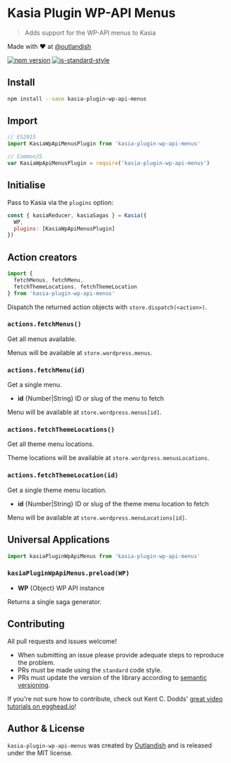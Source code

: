 # Kasia Plugin WP-API Menus

> Adds support for the WP-API menus to Kasia

Made with ❤ at [@outlandish](http://www.twitter.com/outlandish)

<a href="http://badge.fury.io/js/kasia-plugin-wp-api-menus"><img alt="npm version" src="https://badge.fury.io/js/kasia-plugin-wp-api-menus.svg"></a>
[![js-standard-style](https://img.shields.io/badge/code%20style-standard-brightgreen.svg)](http://standardjs.com/)

## Install

```sh
npm install --save kasia-plugin-wp-api-menus
```

## Import

```js
// ES2015
import KasiaWpApiMenusPlugin from 'kasia-plugin-wp-api-menus'
```

```js
// CommonJS
var KasiaWpApiMenusPlugin = require('kasia-plugin-wp-api-menus')
```

## Initialise

Pass to Kasia via the `plugins` option:

```js
const { kasiaReducer, kasiaSagas } = Kasia({
  WP,
  plugins: [KasiaWpApiMenusPlugin]
})
```

## Action creators

```js
import { 
  fetchMenus, fetchMenu, 
  fetchThemeLocations, fetchThemeLocation 
} from 'kasia-plugin-wp-api-menus'
```

Dispatch the returned action objects with `store.dispatch(<action>)`.

### `actions.fetchMenus()`

Get all menus available.

Menus will be available at `store.wordpress.menus`.

### `actions.fetchMenu(id)`

Get a single menu.

- __id__ {Number|String} ID or slug of the menu to fetch

Menu will be available at `store.wordpress.menus[id]`.

### `actions.fetchThemeLocations()`

Get all theme menu locations.

Theme locations will be available at `store.wordpress.menusLocations`.

### `actions.fetchThemeLocation(id)`

Get a single theme menu location.

- __id__ {Number|String} ID or slug of the theme menu location to fetch

Menu will be available at `store.wordpress.menuLocations[id]`.


## Universal Applications

```js
import kasiaPluginWpApiMenus from 'kasia-plugin-wp-api-menus'
```

### `kasiaPluginWpApiMenus.preload(WP)`

- __WP__ {Object} WP API instance

Returns a single saga generator.

## Contributing

All pull requests and issues welcome!

- When submitting an issue please provide adequate steps to reproduce the problem.
- PRs must be made using the `standard` code style.
- PRs must update the version of the library according to [semantic versioning](http://semver.org/).

If you're not sure how to contribute, check out Kent C. Dodds'
[great video tutorials on egghead.io](https://egghead.io/lessons/javascript-identifying-how-to-contribute-to-an-open-source-project-on-github)!

## Author & License

`kasia-plugin-wp-api-menus` was created by [Outlandish](https://twitter.com/outlandish) and is released under the MIT license.
